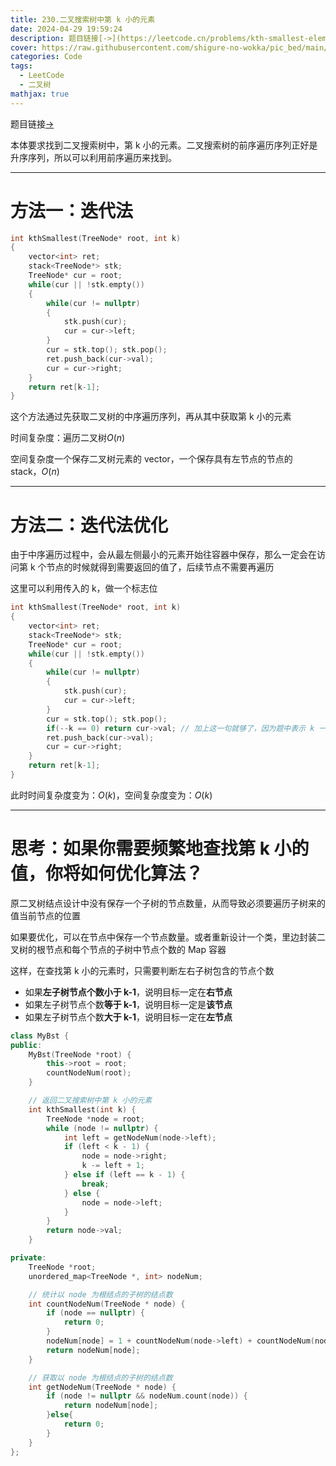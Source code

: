 ```yaml
---
title: 230.二叉搜索树中第 k 小的元素
date: 2024-04-29 19:59:24
description: 题目链接[->](https://leetcode.cn/problems/kth-smallest-element-in-a-bst/)
cover: https://raw.githubusercontent.com/shigure-no-wokka/pic_bed/main/imgs/family_code.jpg
categories: Code
tags:
  - LeetCode
  - 二叉树
mathjax: true
---
```


题目链接[->](https://leetcode.cn/problems/kth-smallest-element-in-a-bst/)
<!--more-->

本体要求找到二叉搜索树中，第 k 小的元素。二叉搜索树的前序遍历序列正好是升序序列，所以可以利用前序遍历来找到。

---
# 方法一：迭代法

```cpp
int kthSmallest(TreeNode* root, int k)
{
    vector<int> ret;
    stack<TreeNode*> stk;
    TreeNode* cur = root;
    while(cur || !stk.empty())
    {
        while(cur != nullptr)
        {
            stk.push(cur);
            cur = cur->left;
        }
        cur = stk.top(); stk.pop();
        ret.push_back(cur->val);
        cur = cur->right;
    }
    return ret[k-1];
}
```

这个方法通过先获取二叉树的中序遍历序列，再从其中获取第 k 小的元素

时间复杂度：遍历二叉树$O(n)$

空间复杂度一个保存二叉树元素的 vector，一个保存具有左节点的节点的 stack，$O(n)$

---
# 方法二：迭代法优化

由于中序遍历过程中，会从最左侧最小的元素开始往容器中保存，那么一定会在访问第 k 个节点的时候就得到需要返回的值了，后续节点不需要再遍历

这里可以利用传入的 k，做一个标志位

```cpp
int kthSmallest(TreeNode* root, int k)
{
    vector<int> ret;
    stack<TreeNode*> stk;
    TreeNode* cur = root;
    while(cur || !stk.empty())
    {
        while(cur != nullptr)
        {
            stk.push(cur);
            cur = cur->left;
        }
        cur = stk.top(); stk.pop();
        if(--k == 0) return cur->val; // 加上这一句就够了，因为题中表示 k 一定在 1~n 之间，所以一定会在这里截住
        ret.push_back(cur->val);
        cur = cur->right;
    }
    return ret[k-1];
}
```

此时时间复杂度变为：$O(k)$，空间复杂度变为：$O(k)$


---
# 思考：如果你需要频繁地查找第 k 小的值，你将如何优化算法？

原二叉树结点设计中没有保存一个子树的节点数量，从而导致必须要遍历子树来的值当前节点的位置

如果要优化，可以在节点中保存一个节点数量。或者重新设计一个类，里边封装二叉树的根节点和每个节点的子树中节点个数的 Map 容器

这样，在查找第 k 小的元素时，只需要判断左右子树包含的节点个数

- 如果**左子树节点个数小于 k-1**，说明目标一定在**右节点**
- 如果左子树节点个数**等于 k-1**，说明目标一定是**该节点**
- 如果左子树节点个数**大于 k-1**，说明目标一定在**左节点**

```cpp
class MyBst {
public:
    MyBst(TreeNode *root) {
        this->root = root;
        countNodeNum(root);
    }

    // 返回二叉搜索树中第 k 小的元素
    int kthSmallest(int k) {
        TreeNode *node = root;
        while (node != nullptr) {
            int left = getNodeNum(node->left);
            if (left < k - 1) {
                node = node->right;
                k -= left + 1;
            } else if (left == k - 1) {
                break;
            } else {
                node = node->left;
            }
        }
        return node->val;
    }

private:
    TreeNode *root;
    unordered_map<TreeNode *, int> nodeNum;

    // 统计以 node 为根结点的子树的结点数
    int countNodeNum(TreeNode * node) {
        if (node == nullptr) {
            return 0;
        }
        nodeNum[node] = 1 + countNodeNum(node->left) + countNodeNum(node->right);
        return nodeNum[node];
    }

    // 获取以 node 为根结点的子树的结点数
    int getNodeNum(TreeNode * node) {
        if (node != nullptr && nodeNum.count(node)) {
            return nodeNum[node];
        }else{
            return 0;
        }
    }
};
```



